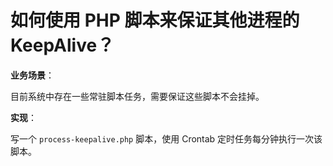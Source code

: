 # 如何使用 PHP 脚本来保证其他进程的 KeepAlive？

**业务场景**：  

目前系统中存在一些常驻脚本任务，需要保证这些脚本不会挂掉。  

**实现**：  

写一个 `process-keepalive.php` 脚本，使用 Crontab 定时任务每分钟执行一次该脚本。  

```php

```
